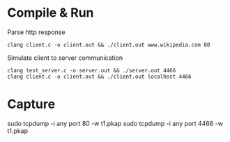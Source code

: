 # Compile & Run

Parse http response
```
clang client.c -o client.out && ./client.out www.wikipedia.com 80
```

Simulate client to server communication
```
clang test_server.c -o server.out && ./server.out 4466
clang client.c -o client.out && ./client.out localhost 4466
```

# Capture
sudo tcpdump -i any port 80 -w t1.pkap
sudo tcpdump -i any port 4466 -w t1.pkap
